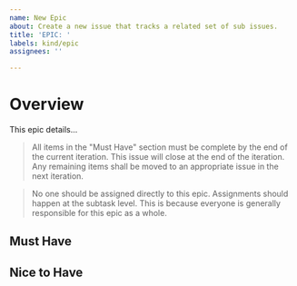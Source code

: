 ```yaml
---
name: New Epic
about: Create a new issue that tracks a related set of sub issues.
title: 'EPIC: '
labels: kind/epic
assignees: ''

---
```


# Overview

<!--
 Description of Epic
-->


This epic details...


> All items in the "Must Have" section must be complete by the end of the current iteration.
This issue will close at the end of the iteration. Any remaining items shall be moved to an appropriate issue in the next iteration.

> No one should be assigned directly to this epic. Assignments should happen at the subtask level.
This is because everyone is generally responsible for this epic as a whole.

## Must Have
<!--
Required / high priority requirements.
-->


## Nice to Have
<!--
Not strictly required / medium priority requirements.
-->
